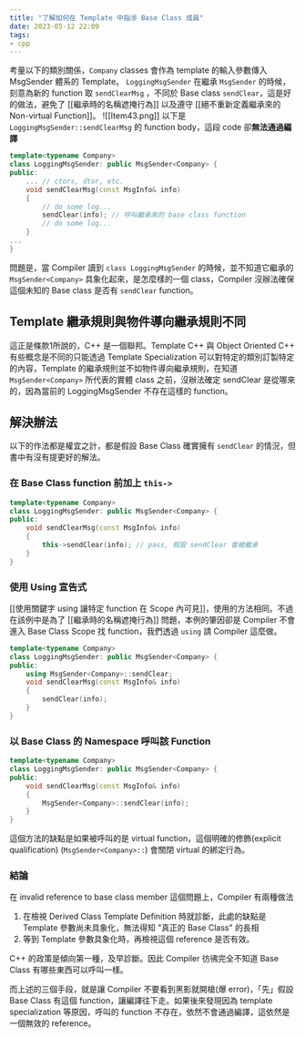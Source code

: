 ```yaml
---
title: "了解如何在 Template 中指涉 Base Class 成員"
date: 2023-05-12 22:09
tags:
- cpp
---
```


考量以下的類別關係，`Company` classes 會作為 template 的輸入參數傳入 MsgSender 體系的 Template。
`LoggingMsgSender` 在繼承 `MsgSender` 的時候，刻意為新的 function 取 `sendClearMsg` ，不同於 Base class `sendClear`，這是好的做法，避免了 [[繼承時的名稱遮掩行為]] 以及遵守 [[絕不重新定義繼承來的 Non-virtual Function]]。
![[Item43.png]]
以下是 `LoggingMsgSender::sendClearMsg` 的 function body，這段 code 卻**無法通過編譯**

```c++
template<typename Company>
class LoggingMsgSender: public MsgSender<Company> {
public:
	... // ctors, dtor, etc.
	void sendClearMsg(const MsgInfo& info)
	{
		// do some log...
		sendClear(info); // 呼叫繼承來的 base class function
		// do some log...
	}
...
}
```

問題是，當 Compiler 讀到 `class LoggingMsgSender` 的時候，並不知道它繼承的 `MsgSender<Company>` 具象化起來，是怎麼樣的一個 class，Compiler 沒辦法確保這個未知的 Base class 是否有 `sendClear` function。

## Template 繼承規則與物件導向繼承規則不同
這正是條款1所說的，C++ 是一個聯邦。Template C++ 與 Object Oriented C++ 有些概念是不同的只能透過 Template Specialization 可以對特定的類別訂製特定的內容，Template 的繼承規則並不如物件導向繼承規則，在知道 `MsgSender<Company>` 所代表的實體 class 之前，沒辦法確定 sendClear 是從哪來的，因為當前的 LoggingMsgSender 不存在這樣的 function。

## 解決辦法
以下的作法都是權宜之計，都是假設 Base Class 確實擁有 `sendClear` 的情況，但書中有沒有提更好的解法。
### 在 Base Class function 前加上 `this->`
```c++
template<typename Company>
class LoggingMsgSender: public MsgSender<Company> {
public:
	void sendClearMsg(const MsgInfo& info)
	{
		this->sendClear(info); // pass, 假設 sendClear 會被繼承
	}
}
```

### 使用 Using 宣告式
[[使用關鍵字 using 讓特定 function 在 Scope 內可見]]，使用的方法相同。不過在該例中是為了 [[繼承時的名稱遮掩行為]] 問題，本例的肇因卻是 Compiler 不會進入 Base Class Scope 找 function，我們透過 `using` 請 Compiler 這麼做。

```c++
template<typename Company>
class LoggingMsgSender: public MsgSender<Company> {
public:
	using MsgSender<Company>::sendClear;
	void sendClearMsg(const MsgInfo& info)
	{
		sendClear(info);
	}
}
```


### 以 Base Class 的 Namespace 呼叫該 Function
```c++
template<typename Company>
class LoggingMsgSender: public MsgSender<Company> {
public:
	void sendClearMsg(const MsgInfo& info)
	{
		MsgSender<Company>::sendClear(info);
	}
}
```

這個方法的缺點是如果被呼叫的是 virtual function，這個明確的修飾(explicit qualification) (`MsgSender<Company>::`) 會關閉 virtual 的綁定行為。

### 結論
在 invalid reference to base class member 這個問題上，Compiler 有兩種做法
1. 在檢視 Derived Class Template Definition 時就診斷，此處的缺點是 Template 參數尚未具象化，無法得知 "真正的 Base Class" 的長相
2. 等到 Template 參數具象化時，再檢視這個 reference 是否有效。

C++ 的政策是傾向第一種，及早診斷。因此 Compiler 彷彿完全不知道 Base Class 有哪些東西可以呼叫一樣。

而上述的三個手段，就是讓 Compiler 不要看到黑影就開槍(爆 error)，「先」假設 Base Class 有這個 function，讓編譯往下走。如果後來發現因為 template specialization 等原因，呼叫的 function 不存在，依然不會通過編譯，這依然是一個無效的 reference。